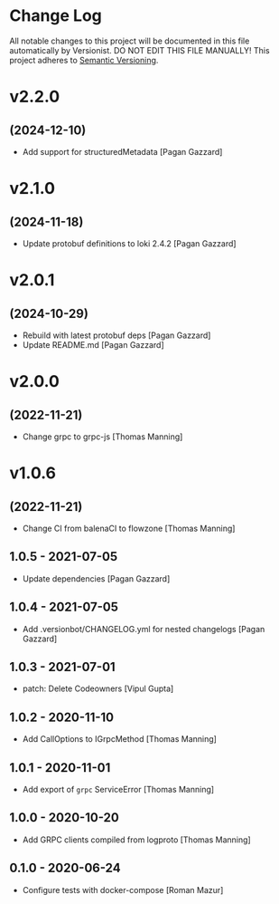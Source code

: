 # Change Log

All notable changes to this project will be documented in this file
automatically by Versionist. DO NOT EDIT THIS FILE MANUALLY!
This project adheres to [Semantic Versioning](http://semver.org/).

# v2.2.0
## (2024-12-10)

* Add support for structuredMetadata [Pagan Gazzard]

# v2.1.0
## (2024-11-18)

* Update protobuf definitions to loki 2.4.2 [Pagan Gazzard]

# v2.0.1
## (2024-10-29)

* Rebuild with latest protobuf deps [Pagan Gazzard]
* Update README.md [Pagan Gazzard]

# v2.0.0
## (2022-11-21)

* Change grpc to grpc-js [Thomas Manning]

# v1.0.6
## (2022-11-21)

* Change CI from balenaCI to flowzone [Thomas Manning]

## 1.0.5 - 2021-07-05

* Update dependencies [Pagan Gazzard]

## 1.0.4 - 2021-07-05

* Add .versionbot/CHANGELOG.yml for nested changelogs [Pagan Gazzard]

## 1.0.3 - 2021-07-01

* patch: Delete Codeowners [Vipul Gupta]

## 1.0.2 - 2020-11-10

* Add CallOptions to IGrpcMethod [Thomas Manning]

## 1.0.1 - 2020-11-01

* Add export of `grpc` ServiceError [Thomas Manning]

## 1.0.0 - 2020-10-20

* Add GRPC clients compiled from logproto [Thomas Manning]

## 0.1.0 - 2020-06-24

* Configure tests with docker-compose [Roman Mazur]
